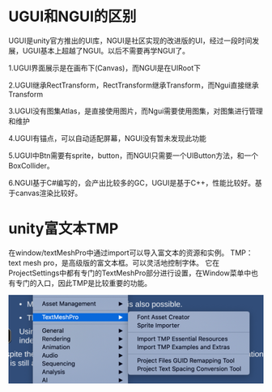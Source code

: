 # UGUI和NGUI的区别
UGUI是unity官方推出的UI库，NGUI是社区实现的改进版的UI，经过一段时间发展，UGUI基本上超越了NGUI。以后不需要再学NGUI了。

1.UGUI界面展示是在画布下(Canvas)，而NGUI是在UIRoot下

2.UGUI继承RectTransform，RectTransform继承Transform，而Ngui直接继承Transform

3.UGUI没有图集Atlas，是直接使用图片，而Ngui需要使用图集，对图集进行管理和维护

4.UGUI有锚点，可以自动适配屏幕，NGUI没有暂未发现此功能

5.UGUI中Btn需要有sprite，button，而NGUI只需要一个UIButton方法，和一个BoxCollider。

6.NGUI基于C#编写的，会产出比较多的GC，UGUI是基于C++，性能比较好。基于canvas渲染比较好。

# unity富文本TMP
在window/textMeshPro中通过import可以导入富文本的资源和实例。
TMP：text mesh pro，是高级版的富文本框。可以灵活地控制字体。
它在ProjectSettings中都有专门的TextMeshPro部分进行设置，在Window菜单中也有专门的入口，因此TMP是比较重要的功能。

![img_5.png](res/img_5.png)